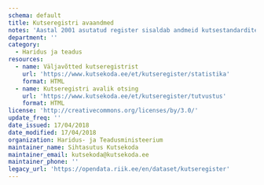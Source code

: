 ```yaml
---
schema: default
title: Kutseregistri avaandmed
notes: 'Aastal 2001 asutatud register sisaldab andmeid kutsestandardite, kutsealade, kehtivate kutsetunnistuste, kutse andjate ja kutsenõukogude kohta. Kutseregistri väljavõtted on igapäevaselt uuendatud ja kättesaadavad Exceli formaadis.'
department: ''
category:
  - Haridus ja teadus
resources:
  - name: Väljavõtted kutseregistrist
    url: 'https://www.kutsekoda.ee/et/kutseregister/statistika'
    format: HTML
  - name: Kutseregistri avalik otsing
    url: 'https://www.kutsekoda.ee/et/kutseregister/tutvustus'
    format: HTML
license: 'http://creativecommons.org/licenses/by/3.0/'
update_freq: ''
date_issued: 17/04/2018
date_modified: 17/04/2018
organization: Haridus- ja Teadusministeerium
maintainer_name: Sihtasutus Kutsekoda
maintainer_email: kutsekoda@kutsekoda.ee
maintainer_phone: ''
legacy_url: 'https://opendata.riik.ee/en/dataset/kutseregister'
---
```

